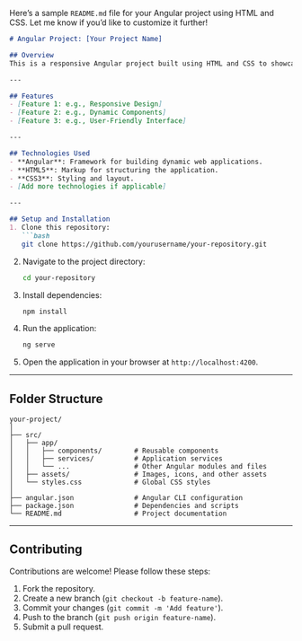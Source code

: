 Here’s a sample `README.md` file for your Angular project using HTML and CSS. Let me know if you’d like to customize it further!

```markdown
# Angular Project: [Your Project Name]

## Overview
This is a responsive Angular project built using HTML and CSS to showcase [brief description of the project]. The project focuses on [key features or purpose of the project].

---

## Features
- [Feature 1: e.g., Responsive Design]
- [Feature 2: e.g., Dynamic Components]
- [Feature 3: e.g., User-Friendly Interface]

---

## Technologies Used
- **Angular**: Framework for building dynamic web applications.
- **HTML5**: Markup for structuring the application.
- **CSS3**: Styling and layout.
- [Add more technologies if applicable]

---

## Setup and Installation
1. Clone this repository:
   ```bash
   git clone https://github.com/yourusername/your-repository.git
   ```
2. Navigate to the project directory:
   ```bash
   cd your-repository
   ```
3. Install dependencies:
   ```bash
   npm install
   ```
4. Run the application:
   ```bash
   ng serve
   ```
5. Open the application in your browser at `http://localhost:4200`.

---

## Folder Structure
```
your-project/
│
├── src/
│   ├── app/
│   │   ├── components/        # Reusable components
│   │   ├── services/          # Application services
│   │   └── ...                # Other Angular modules and files
│   ├── assets/                # Images, icons, and other assets
│   └── styles.css             # Global CSS styles
│
├── angular.json               # Angular CLI configuration
├── package.json               # Dependencies and scripts
└── README.md                  # Project documentation
```

---

## Contributing
Contributions are welcome! Please follow these steps:
1. Fork the repository.
2. Create a new branch (`git checkout -b feature-name`).
3. Commit your changes (`git commit -m 'Add feature'`).
4. Push to the branch (`git push origin feature-name`).
5. Submit a pull request.
